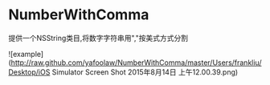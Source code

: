 # NumberWithComma

提供一个NSString类目,将数字字符串用","按美式方式分割

![example](http://raw.github.com/yafoolaw/NumberWithComma/master/Users/frankliu/Desktop/iOS Simulator Screen Shot 2015年8月14日 上午12.00.39.png)


